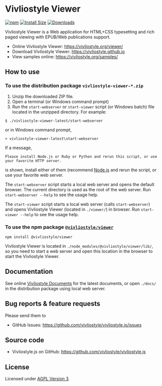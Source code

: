 # Vivliostyle Viewer

[![npm][npm]][npm-url]
[![Install Size][size]][size-url]
[![Downloads][downloads]][downloads-url]

Vivliostyle Viewer is a Web application for HTML+CSS typesetting and rich paged viewing with EPUB/Web publications support.

- Online Vivliostyle Viewer: <https://vivliostyle.org/viewer/>
- Download Vivliostyle Viewer: <https://vivliostyle.github.io>
- View samples online: <https://vivliostyle.org/samples/>

## How to use

### To use the distribution package `vivliostyle-viewer-*.zip`

1. Unzip the downloaded ZIP file.
2. Open a terminal (or Windows command prompt)
3. Run the `start-webserver` or `start-viewer` script (or Windows batch) file located in the unzipped directory. For example:

```
$ ./vivliostyle-viewer-latest/start-webserver
```

or in Windows command prompt,

```
> vivliostyle-viewer-latest\start-webserver
```

If a message,

```
Please install Node.js or Ruby or Python and rerun this script, or use your favorite HTTP server.
```

is shown, install either of them (recommend [Node.js](https://nodejs.org/) and rerun the script, or use your favorite web server.

The `start-webserver` script starts a local web server and opens the default browser. The current directory is used as the root of the web server. Run `start-webserver --help` to see the usage help.

The `start-viewer` script starts a local web server (calls `start-webserver`) and opens Vivliostyle Viewer (located in `./viewer/`) in browser. Run `start-viewer --help` to see the usage help.

### To use the npm package [`@vivliostyle/viewer`](https://www.npmjs.com/package/@vivliostyle/viewer)

```
npm install @vivliostyle/viewer
```

Vivliostyle Viewer is located in `./node_modules/@vivliostyle/viewer/lib/`, so you need to start a web server and open this location in the browser to start the Vivliostyle Viewer.

## Documentation

See online [Vivliostyle Documents](https://vivliostyle.org/documents/) for the latest documents, or open `./docs/` in the distribution package using local web server.

## Bug reports & feature requests

Please send them to

- GitHub Issues: <https://github.com/vivliostyle/vivliostyle.js/issues>

## Source code

- Vivliostyle.js on GitHub: <https://github.com/vivliostyle/vivliostyle.js>

## License

Licensed under [AGPL Version 3](https://www.gnu.org/licenses/agpl-3.0.html).

[npm]: https://img.shields.io/npm/v/@vivliostyle/viewer/latest
[npm-next]: https://img.shields.io/npm/v/@vivliostyle/viewer/next
[npm-url]: https://www.npmjs.com/package/@vivliostyle/viewer
[size]: https://packagephobia.vercel.app/badge?p=@vivliostyle/viewer
[size-url]: https://packagephobia.vercel.app/result?p=@vivliostyle/viewer
[downloads]: https://img.shields.io/npm/dw/@vivliostyle/viewer.svg
[downloads-url]: https://www.npmjs.com/package/@vivliostyle/viewer
